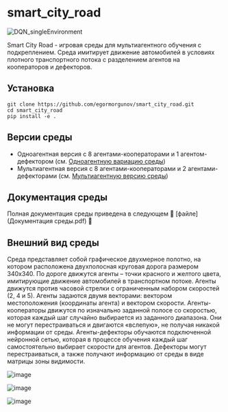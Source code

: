# smart_city_road
 
 ![DQN_singleEnvironment](https://github.com/egormorgunov/smart_city_road/assets/108347547/a7ebe5f8-f095-4e47-8f6d-ff070e445d99)

 Smart City Road - игровая среды для мультиагентного обучения с подкреплением. Среда имитирует движение автомобилей в условиях плотного транспортного потока с разделением агентов на кооператоров и дефекторов.

 ## Установка
```
git clone https://github.com/egormorgunov/smart_city_road.git
cd smart_city_road
pip install -e .
```
## Версии среды
- Одноагентная версия с 8 агентами-кооператорами и 1 агентом-дефектором (см. [Одноагентную вариацию среды](single-agent-env/Env_Single_agent.py))
- Мультиагентная версия с 8 агентами-кооператорами и 2 агентами-дефекторами (см. [Мультиагентную версию среды](multi-agent-env/Env_Multi_agent.py))

## Документация среды
Полная документация среды приведена в следующем :taxi: [файле](Документация среды.pdf) :taxi:



 ## Внешний вид среды
Среда представляет собой графическое двухмерное полотно, на котором расположена двухполосная круговая дорога размером 340х340. По дороге движутся агенты – точки красного и желтого цвета, имитирующие движение автомобилей в транспортном потоке. Агенты движутся против часовой стрелки с ограниченным набором скоростей (2, 4 и 5). Агенты задаются двумя векторами: вектором местоположения (координаты агента) и вектором скорости. Агенты-кооператоры движутся по изначально заданной полосе со скоростью, которая каждый шаг случайно выбирается из заданного диапазона. Они не могут перестраиваться и двигаются «вслепую», не получая никакой информации от среды. Агенты-дефекторы обучаются подключенной нейронной сетью, которая в процессе обучения каждый шаг самостоятельно выбирает скорости для агентов. Дефекторы могут перестраиваться, а также получают информацию от среды в виде матрицы зоны видимости.

![image](https://github.com/egormorgunov/smart_city_road/assets/108347547/a4164437-afc4-4c2e-b820-af62a8f13bd7)



![image](https://github.com/egormorgunov/smart_city_road/assets/108347547/370ff485-8736-4282-bd95-fdcc6dee8d2d)

![image](https://github.com/egormorgunov/smart_city_road/assets/108347547/5f556b23-7094-46df-b128-4c4ae281f881)
